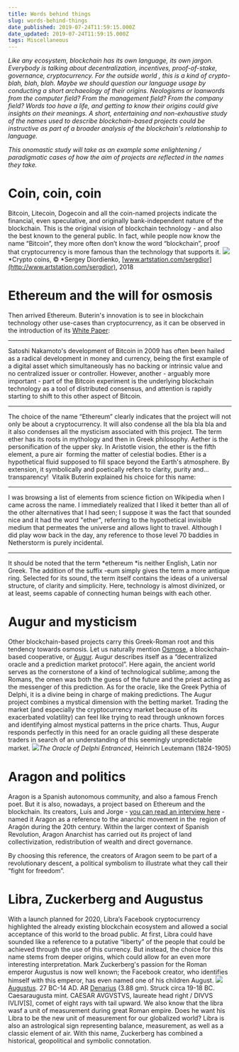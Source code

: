 ```yaml
---
title: Words behind things
slug: words-behind-things
date_published: 2019-07-24T11:59:15.000Z
date_updated: 2019-07-24T11:59:15.000Z
tags: Miscellaneous
---
```


*Like any ecosystem, blockchain has its own language, its own jargon. Everybody is talking about decentralization, incentives, proof-of-stake, governance, cryptocurrency. For the outside world , this is a kind of crypto-blah, blah, blah. Maybe we should question our language usage by conducting a short archaeology of their origins. Neologisms or loanwords from the computer field? From the management field? From the company field? Words too have a life, and getting to know their origins could give insights on their meanings. A short, entertaining and non-exhaustive study of the names used to describe blockchain-based projects could be instructive as part of a broader analysis of the blockchain's relationship to language.*

*This onomastic study will take as an example some enlightening / paradigmatic cases of how the aim of projects are reflected in the names they take.*

# Coin, coin, coin

Bitcoin, Litecoin, Dogecoin and all the coin-named projects indicate the financial, even speculative, and originally bank-independent nature of the blockchain. This is the original vision of blockchain technology - and also the best known to the general public. In fact, while people now know the name “Bitcoin”, they more often don’t know the word “blockchain”, proof that cryptocurrency is more famous than the technology that supports it.
![](/content/images/2019/07/sergey-diordienko-1.jpg)*Crypto coins, © *Sergey Diordienko, [www.artstation.com/sergdior](http://www.artstation.com/sergdior), 2018
# Ethereum and the will for osmosis

Then arrived Ethereum. Buterin's innovation is to see in blockchain technology other use-cases than cryptocurrency, as it can be observed in the introduction of its [White Paper](https://github.com/ethereum/wiki/wiki/White-Paper):

---

Satoshi Nakamoto's development of Bitcoin in 2009 has often been hailed as a radical development in money and currency, being the first example of a digital asset which simultaneously has no backing or intrinsic value and no centralized issuer or controller. However, another - arguably more important - part of the Bitcoin experiment is the underlying blockchain technology as a tool of distributed consensus, and attention is rapidly starting to shift to this other aspect of Bitcoin. 

---

The choice of the name “Ethereum” clearly indicates that the project will not only be about a cryptocurrency. It will also condense all the bla bla bla and it also condenses all the mysticism associated with this project. The term ether has its roots in mythology and then in Greek philosophy. Aether is the personification of the upper sky. In Aristotle vision, the ether is the fifth element, a pure air  forming the matter of celestial bodies. Ether is a hypothetical fluid supposed to fill space beyond the Earth's atmosphere. By extension, it symbolically and poetically refers to clarity, purity and... transparency!  Vitalik Buterin explained his choice for this name:

---

I was browsing a list of elements from science fiction on Wikipedia when I came across the name. I immediately realized that I liked it better than all of the other alternatives that I had seen; I suppose it was the fact that sounded nice and it had the word "ether", referring to the hypothetical invisible medium that permeates the universe and allows light to travel. Although I did play wow back in the day, any reference to those level 70 baddies in Netherstorm is purely incidental.

---

It should be noted that the term *ethereum *is neither English, Latin nor Greek. The addition of the suffix -eum simply gives the term a more antique ring. Selected for its sound, the term itself contains the ideas of a universal structure, of clarity and simplicity. Here, technology is almost divinized, or at least, seems capable of connecting human beings with each other.

# Augur and mysticism

Other blockchain-based projects carry this Greek-Roman root and this tendency towards osmosis. Let us naturally mention [Osmose](https://osmose.world/), a blockchain-based cooperative, or [Augur](https://www.augur.net/). Augur describes itself as a “decentralized oracle and a prediction market protocol”. Here again, the ancient world serves as the cornerstone of a kind of technological sublime;.among the Romans, the omen was both the guess of the future and the priest acting as the messenger of this prediction. As for the oracle, like the Greek Pythia of Delphi, it is a divine being in charge of making predictions. The Augur project combines a mystical dimension with the betting market. Trading the market (and especially the cryptocurrency market because of its exacerbated volatility) can feel like trying to read through unknown forces and identifying almost mystical patterns in the price charts. Thus, Augur responds perfectly in this need for an oracle guiding all these desperate traders in search of an understanding of this seemingly unpredictable market.
![](/content/images/2019/07/The_Oracle_of_Delphi_Entranced.jpg)*The Oracle of Delphi Entranced*, Heinrich Leutemann (1824-1905)
# Aragon and politics

Aragon is a Spanish autonomous community, and also a famous French poet. But it is also, nowadays, a project based on Ethereum and the blockchain. Its creators, Luis and Jorge - [you can read an interview here](https://blog.aragon.black/white-paper-manifesto/) - named it Aragon as a reference to the anarchic movement in the  region of Aragón during the 20th century. Within the larger context of Spanish Revolution, Aragon Anarchist has carried out its project of land collectivization, redistribution of wealth and direct governance. 

By choosing this reference, the creators of Aragon seem to be part of a revolutionary descent, a political symbolism to illustrate what they call their “fight for freedom”.

# Libra, Zuckerberg and Augustus

With a launch planned for 2020, Libra’s Facebook cryptocurrency highlighted the already existing blockchain ecosystem and allowed a social acceptance of this world to the broad public. At first, Libra could have sounded like a reference to a putative “liberty” of the people that could be achieved through the use of this currency. But instead, the choice for this name stems from deeper origins, which could allow for an even more interesting interpretation. Mark Zuckerberg's passion for the Roman emperor Augustus is now well known; the Facebook creator, who identifies himself with this emperor, has even named one of his children August. 
![](/content/images/2019/07/S0484.4.jpg)[Augustus](https://commons.wikimedia.org/wiki/Augustus). 27 BC-14 AD. AR [Denarius](https://commons.wikimedia.org/wiki/Denarius) (3.88 gm). Struck circa 19-18 BC. Caesaraugusta mint. CAESAR AVGVSTVS, laureate head right / DIVVS IVLIV[S], comet of eight rays with tail upward.
We also know that the libra wasf a unit of measurement during great Roman empire. Does he want his Libra to be the new unit of measurement for our globalized world? Libra is also an astrological sign representing balance, measurement, as well as a classic element of air. With this name, Zuckerberg has combined a historical, geopolitical and symbolic connotation.
